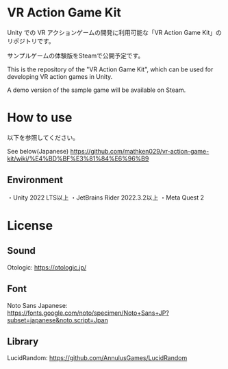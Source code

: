 # VR Action Game Kit

Unity での VR アクションゲームの開発に利用可能な「VR Action Game Kit」のリポジトリです。

サンプルゲームの体験版をSteamで公開予定です。

This is the repository of the "VR Action Game Kit", which can be used for developing VR action games in Unity.

A demo version of the sample game will be available on Steam.

# How to use

以下を参照してください。

See below(Japanese)
https://github.com/mathken029/vr-action-game-kit/wiki/%E4%BD%BF%E3%81%84%E6%96%B9

## Environment

・Unity 2022 LTS以上
・JetBrains Rider 2022.3.2以上
・Meta Quest 2

# License

## Sound

Otologic:
https://otologic.jp/

## Font

Noto Sans Japanese:
https://fonts.google.com/noto/specimen/Noto+Sans+JP?subset=japanese&noto.script=Jpan

## Library

LucidRandom:
https://github.com/AnnulusGames/LucidRandom
